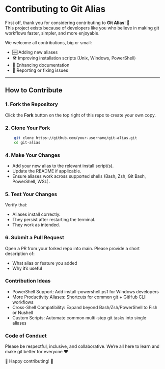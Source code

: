 # Contributing to Git Alias

First off, thank you for considering contributing to **Git Alias**! 🙌  
This project exists because of developers like you who believe in making git workflows faster, simpler, and more enjoyable.

We welcome all contributions, big or small:
- 🆕 Adding new aliases
- 🛠 Improving installation scripts (Unix, Windows, PowerShell)
- 📝 Enhancing documentation
- 🐛 Reporting or fixing issues

---

## How to Contribute

### 1. Fork the Repository
Click the **Fork** button on the top right of this repo to create your own copy.

### 2. Clone Your Fork

```bash
    git clone https://github.com/your-username/git-alias.git
    cd git-alias
```

### 4. Make Your Changes

- Add your new alias to the relevant install script(s).
- Update the README if applicable.
- Ensure aliases work across supported shells (Bash, Zsh, Git Bash, PowerShell, WSL).

### 5. Test Your Changes

Verify that:
- Aliases install correctly.
- They persist after restarting the terminal.
- They work as intended.

### 6. Submit a Pull Request

Open a PR from your forked repo into main.
Please provide a short description of:
- What alias or feature you added
- Why it’s useful

### Contribution Ideas

- PowerShell Support: Add install-powershell.ps1 for Windows developers
- More Productivity Aliases: Shortcuts for common git + GitHub CLI workflows
- Cross-Shell Compatibility: Expand beyond Bash/Zsh/PowerShell to Fish or Nushell
- Custom Scripts: Automate common multi-step git tasks into single aliases

### Code of Conduct

Please be respectful, inclusive, and collaborative. We’re all here to learn and make git better for everyone ❤️

🚀 Happy contributing! 🚀